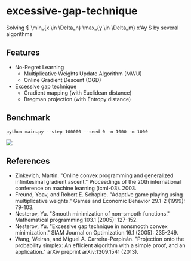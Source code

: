 # excessive-gap-technique

Solving $ \min_{x \in \Delta_n} \max_{y \in \Delta_m} x'Ay $ by several algorithms 

## Features

- No-Regret Learning
  - Multiplicative Weights Update Algorithm (MWU)
  - Online Gradient Descent (OGD)
- Excessive gap technique
  - Gradient mapping (with Euclidean distance)
  - Bregman projection (with Entropy distance)

## Benchmark

```
python main.py --step 100000 --seed 0 -n 1000 -m 1000
```

![](https://user-images.githubusercontent.com/34413567/173527104-7bdb686b-2f09-4a8d-abce-805845e399ec.png)


## References

- Zinkevich, Martin. "Online convex programming and generalized infinitesimal gradient ascent." Proceedings of the 20th international conference on machine learning (icml-03). 2003.
- Freund, Yoav, and Robert E. Schapire. "Adaptive game playing using multiplicative weights." Games and Economic Behavior 29.1-2 (1999): 79-103.
- Nesterov, Yu. "Smooth minimization of non-smooth functions." Mathematical programming 103.1 (2005): 127-152.
- Nesterov, Yu. "Excessive gap technique in nonsmooth convex minimization." SIAM Journal on Optimization 16.1 (2005): 235-249.
- Wang, Weiran, and Miguel A. Carreira-Perpinán. "Projection onto the probability simplex: An efficient algorithm with a simple proof, and an application." arXiv preprint arXiv:1309.1541 (2013).
